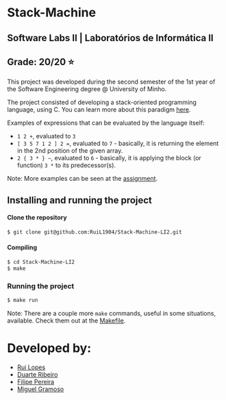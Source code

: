 # Stack-Machine

## Software Labs II | Laboratórios de Informática II
## Grade: 20/20 :star:

This project was developed during the second semester of the 1st year of the Software Engineering degree @ University of Minho.

The project consisted of developing a stack-oriented programming language, using C. You can learn more about this paradigm [here](https://en.wikipedia.org/wiki/Stack-oriented_programming).

Examples of expressions that can be evaluated by the language itself:

  - `1 2 +`, evaluated to `3`
  - `[ 3 5 7 1 2 ] 2 =`, evaluated to `7` - basically, it is returning the element in the 2nd position of the given array.
  - `2 { 3 * } ~`, evaluated to `6` - basically, it is applying the block (or function) `3 *` to its predecessor(s).

Note: More examples can be seen at the [assignment](Assignment.pdf).

## Installing and running the project

#### Clone the repository

```bash
$ git clone git@github.com:RuiL1904/Stack-Machine-LI2.git
```

#### Compiling
```sh
$ cd Stack-Machine-LI2
$ make
```

### Running the project
```sh
$ make run
```

Note: There are a couple more `make` commands, useful in some situations, available. Check them out at the [Makefile](Makefile).

# Developed by:
- [Rui Lopes](https://github.com/RuiL1904)
- [Duarte Ribeiro](https://github.com/DuduWater12)
- [Filipe Pereira](https://github.com/Filipe2817)
- [Miguel Gramoso](https://github.com/gramosomi)
